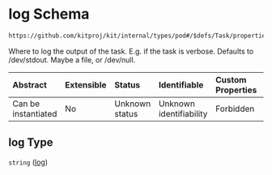# log Schema

```txt
https://github.com/kitproj/kit/internal/types/pod#/$defs/Task/properties/log
```

Where to log the output of the task. E.g. if the task is verbose. Defaults to /dev/stdout. Maybe a file, or /dev/null.

| Abstract            | Extensible | Status         | Identifiable            | Custom Properties | Additional Properties | Access Restrictions | Defined In                                                            |
| :------------------ | :--------- | :------------- | :---------------------- | :---------------- | :-------------------- | :------------------ | :-------------------------------------------------------------------- |
| Can be instantiated | No         | Unknown status | Unknown identifiability | Forbidden         | Allowed               | none                | [pod.schema.json\*](../../out/pod.schema.json "open original schema") |

## log Type

`string` ([log](pod-defs-task-properties-log.md))

